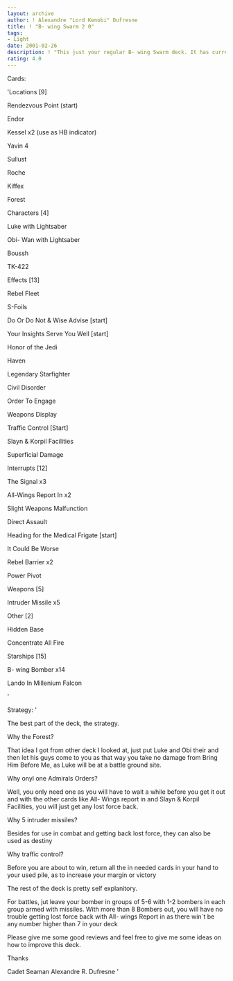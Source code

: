 ```yaml
---
layout: archive
author: ! Alexandre "Lord Kenobi" Dufresne
title: ! "B- wing Swarm 2 0"
tags:
- Light
date: 2001-02-26
description: ! "This just your regular B- wing Swarm deck. It has currently gone 12-0, but not all those opponents were very good, a couple of them were newbies."
rating: 4.0
---
```

Cards: 

'Locations [9]


Rendezvous Point (start)

Endor 

Kessel x2 (use as HB indicator)

Yavin 4

Sullust

Roche

Kiffex  

Forest


Characters [4]


Luke with Lightsaber 

Obi- Wan with Lightsaber 

Boussh

TK-422


Effects [13]


Rebel Fleet

S-Foils

Do Or Do Not & Wise Advise [start] 

Your Insights Serve You Well [start]

Honor of the Jedi 

Haven

Legendary Starfighter

Civil Disorder

Order To Engage

Weapons Display 

Traffic Control [Start]

Slayn & Korpil Facilities 

Superficial Damage 


Interrupts [12]


The Signal x3

All-Wings Report In x2

Slight Weapons Malfunction 

Direct Assault  

Heading for the Medical Frigate [start]

It Could Be Worse

Rebel Barrier x2

Power Pivot


Weapons [5]


Intruder Missile x5 


Other [2]


Hidden Base

Concentrate All Fire


Starships [15]


B- wing Bomber x14 

Lando In Millenium Falcon

'

Strategy: '

The best part of the deck, the strategy.


Why the Forest?


That idea I got from other deck I looked at, just put Luke and Obi their and then let his guys come to you as that way you take no damage from Bring Him Before Me, as Luke will be at a battle ground site.


Why onyl one Admirals Orders? 


Well, you only need one as you will have to wait a while before you get it out and with the other cards like All- Wings report in and Slayn & Korpil Facilities, you will just get any lost force back.


Why 5 intruder missiles? 


Besides for use in combat and getting back lost force, they can also be used as destiny


Why traffic control?


Before you are about to win, return all the in needed cards in your hand to your used pile, as to increase your margin or victory


The rest of the deck is pretty self explanitory. 


For battles, jut leave your bomber in groups of 5-6 with 1-2 bombers in each group armed with missiles. With more than 8 Bombers out, you will have no trouble getting lost force back with All- wings Report in as there win`t be any number higher than 7 in your deck


Please give me some good reviews and feel free to give me some ideas on how to improve this deck. 


Thanks 


Cadet Seaman Alexandre R. Dufresne  '